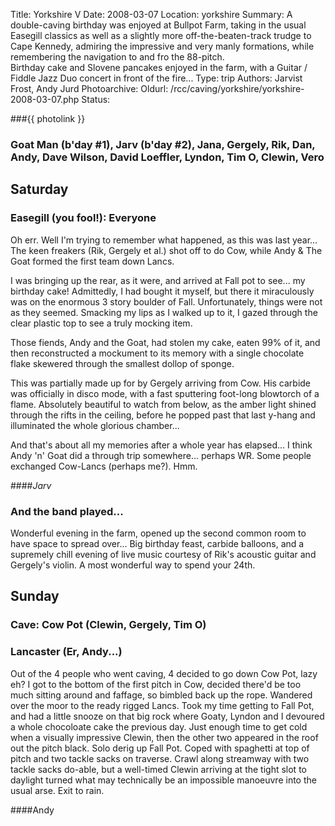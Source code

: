 Title: Yorkshire V
Date: 2008-03-07
Location: yorkshire
Summary: A double-caving birthday was enjoyed at Bullpot Farm, taking in the usual Easegill classics as well as a slightly more off-the-beaten-track trudge to Cape Kennedy, admiring the impressive and very manly formations, while remembering the navigation to and fro the 88-pitch.<br>Birthday cake and Slovene pancakes enjoyed in the farm, with a Guitar / Fiddle Jazz Duo concert in front of the fire...
Type: trip
Authors: Jarvist Frost, Andy Jurd
Photoarchive:
Oldurl: /rcc/caving/yorkshire/yorkshire-2008-03-07.php
Status:

###{{ photolink }}

### Goat Man (b'day #1), Jarv (b'day #2), Jana, Gergely, Rik, Dan, Andy, Dave Wilson, David Loeffler, Lyndon, Tim O, Clewin, Vero

## Saturday

### Easegill (you fool!): Everyone

Oh err. Well I'm trying to remember what happened, as this was last year... The keen freakers (Rik, Gergely et al.) shot off to do Cow, while Andy & The Goat formed the first team down Lancs.

I was bringing up the rear, as it were, and arrived at Fall pot to see... my birthday cake! Admittedly, I had bought it myself, but there it miraculously was on the enormous 3 story boulder of Fall. Unfortunately, things were not as they seemed. Smacking my lips as I walked up to it, I gazed through the clear plastic top to see a truly mocking item.

Those fiends, Andy and the Goat, had stolen my cake, eaten 99% of it, and then reconstructed a mockument to its memory with a single chocolate flake skewered through the smallest dollop of sponge.

This was partially made up for by Gergely arriving from Cow. His carbide was officially in disco mode, with a fast sputtering foot-long blowtorch of a flame. Absolutely beautiful to watch from below, as the amber light shined through the rifts in the ceiling, before he popped past that last y-hang and illuminated the whole glorious chamber...

And that's about all my memories after a whole year has elapsed... I think Andy 'n' Goat did a through trip somewhere... perhaps WR. Some people exchanged Cow-Lancs (perhaps me?). Hmm.

####_Jarv_

### And the band played...

Wonderful evening in the farm, opened up the second common room to have space to spread over... Big birthday feast, carbide balloons, and a supremely chill evening of live music courtesy of Rik's acoustic guitar and Gergely's violin. A most wonderful way to spend your 24th.

## Sunday

### Cave: Cow Pot (Clewin, Gergely, Tim O)

### Lancaster (Er, Andy...)

Out of the 4 people who went caving, 4 decided to go down Cow Pot, lazy eh? I got to the bottom of the first pitch in Cow, decided there'd be too much sitting around and faffage, so bimbled back up the rope. Wandered over the moor to the ready rigged Lancs. Took my time getting to Fall Pot, and had a little snooze on that big rock where Goaty, Lyndon and I devoured a whole chocoloate cake the previous day. Just enough time to get cold when a visually impressive Clewin, then the other two appeared in the roof out the pitch black. Solo derig up Fall Pot. Coped with spaghetti at top of pitch and two tackle sacks on traverse. Crawl along streamway with two tackle sacks do-able, but a well-timed Clewin arriving at the tight slot to daylight turned what may technically be an impossible manoeuvre into the usual arse. Exit to rain.

####Andy
